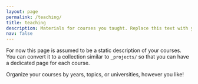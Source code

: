 ```yaml
---
layout: page
permalink: /teaching/
title: teaching
description: Materials for courses you taught. Replace this text with your description.
nav: false
---
```


For now this page is assumed to be a static description of your courses. You can convert it to a collection similar to `_projects/` so that you can have a dedicated page for each course.

Organize your courses by years, topics, or universities, however you like!
